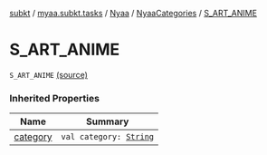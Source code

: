 [subkt](../../../index.md) / [myaa.subkt.tasks](../../index.md) / [Nyaa](../index.md) / [NyaaCategories](index.md) / [S_ART_ANIME](./-s_-a-r-t_-a-n-i-m-e.md)

# S_ART_ANIME

`S_ART_ANIME` [(source)](https://github.com/Myaamori/SubKt/blob/0.1.12/src/main/kotlin/myaa/subkt/tasks/tasks.kt#L799)

### Inherited Properties

| Name | Summary |
|---|---|
| [category](category.md) | `val category: `[`String`](https://kotlinlang.org/api/latest/jvm/stdlib/kotlin/-string/index.html) |
